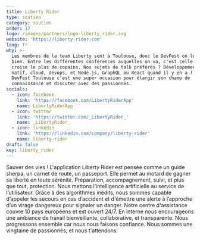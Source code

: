 ```yaml
---
title: Liberty Rider
type: soutien
category: soutien
order: 17
logo: /images/partners/logo-liberty_rider.svg
website: 'https://liberty-rider.com'
lang: fr
why: >-
  Les membres de la team Liberty sont à Toulouse, donc le DevFest on le connait
  bien. Entre les différentes conférences auquelles on va, c'est celle où l'on
  croise le plus de copains. Nos sujets de talk préférés ? Développement mobile
  natif, cloud, devops, et Node.js, GraphQL ou React quand il y en a ! Le
  DevFest Toulouse c'est une super occasion pour élargir son champ de
  connaissance et discuter avec des passionnés.
socials:
  - icon: facebook
    link: 'https://facebook.com/LibertyRiderApp'
    name: LibertyRiderApp
  - icon: twitter
    link: 'https://twitter.com/_LibertyRider_'
    name: _LibertyRider_
  - icon: linkedin
    link: 'https://linkedin.com/company/liberty-rider'
    name: liberty-rider
draft: false
key: liberty_rider
---
```

Sauver des vies !
L'application Liberty Rider est pensée comme un guide sherpa, un carnet de route, un passeport. Elle permet au motard de gagner sa liberté en toute sérénité. Préparation, accompagnement, suivi, et plus que tout, protection. 
Nous mettons l’intelligence artificielle au service de l’utilisateur. Grâce à des algorithmes inédits, nous sommes capable d’appeler les secours en cas d’accident et d'émettre une alerte à l’approche d’un virage dangereux pour signaler un danger.
Notre centre d'assistance couvre 10 pays européens et est ouvert 24/7.
En interne nous encourageons une ambiance de travail bienveillante, collaborative, et transparente. Nous progressons ensemble car nous nous faisons confiance. Nous sommes une vingtaine de passionnés, et nous t'attendons.
